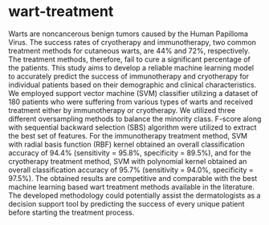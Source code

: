 # wart-treatment
Warts are noncancerous benign tumors caused by the Human Papilloma Virus. The success rates of cryotherapy and immunotherapy, two common treatment methods for cutaneous warts, are 44% and 72%, respectively. The treatment methods, therefore, fail to cure a significant percentage of the patients. This study aims to develop a reliable machine learning model to accurately predict the success of immunotherapy and cryotherapy for individual patients based on their demographic and clinical characteristics. We employed support vector machine (SVM) classifier utilizing a dataset of 180 patients who were suffering from various types of warts and received treatment either by immunotherapy or cryotherapy. We utilized three different oversampling methods to balance the minority class. F-score along with sequential backward selection (SBS) algorithm were utilized to extract the best set of features. For the immunotherapy treatment method, SVM with radial basis function (RBF) kernel obtained an overall classification accuracy of 94.4% (sensitivity = 95.8%, specificity = 89.5%), and for the cryotherapy treatment method, SVM with polynomial kernel obtained an overall classification accuracy of 95.7% (sensitivity = 94.0%, specificity = 97.5%). The obtained results are competitive and comparable with the best machine learning based wart treatment methods available in the literature. The developed methodology could potentially assist the dermatologists as a decision support tool by predicting the success of every unique patient before starting the treatment process.
